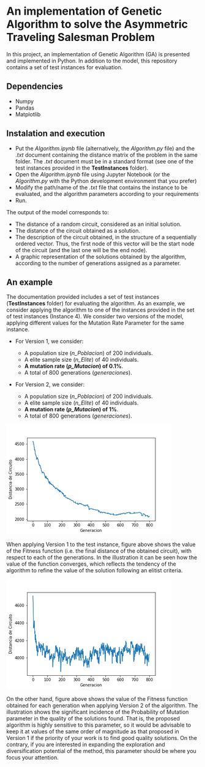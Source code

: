 # An implementation of Genetic Algorithm to solve the Asymmetric Traveling Salesman Problem
In this project, an implementation of Genetic Algorithm (GA) is presented and implemented in Python. In addition to the model, this repository contains a set of test instances for evaluation.

## Dependencies
- Numpy
- Pandas
- Matplotlib

## Instalation and execution
- Put the *Algorithm.ipynb* file (alternatively, the *Algorithm.py* file) and the *.txt* document containing the distance matrix of the problem in the same folder. The *.txt* document must be in a standard format (see one of the test instances provided in the **TestInstances** folder).
- Open the *Algorithm.ipynb* file using Jupyter Notebook (or the *Algorithm.py* with the Python development environment that you prefer)
- Modify the path/name of the *.txt* file that contains the instance to be evaluated, and the algorithm parameters according to your requirements
- Run.

The output of the model corresponds to:
- The distance of a random circuit, considered as an initial solution.
- The distance of the circuit obtained as a solution.
- The description of the circuit obtained, in the structure of a sequentially ordered vector. Thus, the first node of this vector will be the start node of the circuit (and the last one will be the end node).
- A graphic representation of the solutions obtained by the algorithm, according to the number of generations assigned as a parameter.

## An example
The documentation provided includes a set of test instances (**TestInstances** folder) for evaluating the algorithm. As an example, we consider applying the algorithm to one of the instances provided in the set of test instances (Instance 4). We consider two versions of the model, applying different values for the Mutation Rate Parameter for the same instance.
- For Version 1, we consider:
  - A population size (*n_Poblacion*) of 200 individuals.
  - A elite sample size (*n_Elite*) of 40 individuals.
  - **A mutation rate (*p_Mutacion*) of 0.1%**.
  - A total of 800 generations (*generaciones*).

- For Version 2, we consider:
  - A population size (*n_Poblacion*) of 200 individuals.
  - A elite sample size (*n_Elite*) of 40 individuals.
  - **A mutation rate (*p_Mutacion*) of 1%**.
  - A total of 800 generations (*generaciones*).

![alt text](https://github.com/marceloigallegos/GA_atsp/blob/main/mdImages/Fig1.png)

When applying Version 1 to the test instance, figure above shows the value of the Fitness function (i.e. the final distance of the obtained circuit), with respect to each of the generations. In the illustration it can be seen how the value of the function converges, which reflects the tendency of the algorithm to refine the value of the solution following an elitist criteria.

![alt text](https://github.com/marceloigallegos/GA_atsp/blob/main/mdImages/Fig2.png)

On the other hand, figure above shows the value of the Fitness function obtained for each generation when applying Version 2 of the algorithm. The illustration shows the significant incidence of the Probability of Mutation parameter in the quality of the solutions found. That is, the proposed algorithm is highly sensitive to this parameter, so it would be advisable to keep it at values of the same order of magnitude as that proposed in Version 1 if the priority of your work is to find good quality solutions. On the contrary, if you are interested in expanding the exploration and diversification potential of the method, this parameter should be where you focus your attention.

